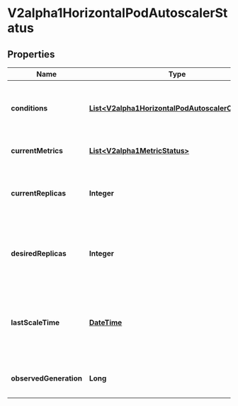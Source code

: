
# V2alpha1HorizontalPodAutoscalerStatus

## Properties
Name | Type | Description | Notes
------------ | ------------- | ------------- | -------------
**conditions** | [**List&lt;V2alpha1HorizontalPodAutoscalerCondition&gt;**](V2alpha1HorizontalPodAutoscalerCondition.md) | conditions is the set of conditions required for this autoscaler to scale its target, and indicates whether or not those conditions are met. | 
**currentMetrics** | [**List&lt;V2alpha1MetricStatus&gt;**](V2alpha1MetricStatus.md) | currentMetrics is the last read state of the metrics used by this autoscaler. | 
**currentReplicas** | **Integer** | currentReplicas is current number of replicas of pods managed by this autoscaler, as last seen by the autoscaler. | 
**desiredReplicas** | **Integer** | desiredReplicas is the desired number of replicas of pods managed by this autoscaler, as last calculated by the autoscaler. | 
**lastScaleTime** | [**DateTime**](DateTime.md) | lastScaleTime is the last time the HorizontalPodAutoscaler scaled the number of pods, used by the autoscaler to control how often the number of pods is changed. |  [optional]
**observedGeneration** | **Long** | observedGeneration is the most recent generation observed by this autoscaler. |  [optional]




